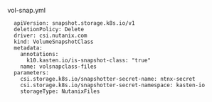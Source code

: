 vol-snap.yml
      
      apiVersion: snapshot.storage.k8s.io/v1
      deletionPolicy: Delete
      driver: csi.nutanix.com
      kind: VolumeSnapshotClass
      metadata:
        annotations:
          k10.kasten.io/is-snapshot-class: "true"
        name: volsnapclass-files
      parameters:
        csi.storage.k8s.io/snapshotter-secret-name: ntnx-secret
        csi.storage.k8s.io/snapshotter-secret-namespace: kasten-io
        storageType: NutanixFiles
